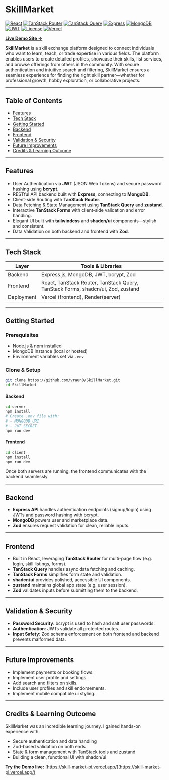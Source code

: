 # SkillMarket

[![React](https://img.shields.io/badge/Frontend-React-61dafb?logo=react&logoColor=white)](https://react.dev/)
[![TanStack Router](https://img.shields.io/badge/Routing-TanStack%20Router-ff4d4f)](https://tanstack.com/router)
[![TanStack Query](https://img.shields.io/badge/Data-TanStack%20Query-ff4d4f)](https://tanstack.com/query)
[![Express](https://img.shields.io/badge/Backend-Express-000000?logo=express&logoColor=white)](https://expressjs.com/)
[![MongoDB](https://img.shields.io/badge/Database-MongoDB-47A248?logo=mongodb&logoColor=white)](https://www.mongodb.com/)
[![JWT](https://img.shields.io/badge/Auth-JWT-000000?logo=jsonwebtokens&logoColor=white)](https://jwt.io/)
[![License](https://img.shields.io/badge/License-MIT-green.svg)](LICENSE)
[![Vercel](https://img.shields.io/badge/Deploy-Vercel-black?logo=vercel)](https://skill-market-pi.vercel.app/)

[**Live Demo Site →**](https://skill-market-pi.vercel.app/)

**SkillMarket** is a skill exchange platform designed to connect individuals who want to learn, teach, or trade expertise in various fields. The platform enables users to create detailed profiles, showcase their skills, list services, and browse offerings from others in the community. With secure authentication and intuitive search and filtering, SkillMarket ensures a seamless experience for finding the right skill partner—whether for professional growth, hobby exploration, or collaborative projects.

---

## Table of Contents

- [Features](#features)  
- [Tech Stack](#tech-stack)  
- [Getting Started](#getting-started)  
- [Backend](#backend)  
- [Frontend](#frontend)  
- [Validation & Security](#validation--security)  
- [Future Improvements](#future-improvements)  
- [Credits & Learning Outcome](#credits--learning-outcome)

---

## Features

- User Authentication via **JWT** (JSON Web Tokens) and secure password hashing using **bcrypt**.
- RESTful API backend built with **Express**, connecting to **MongoDB**.
- Client-side Routing with **TanStack Router**.
- Data Fetching & State Management using **TanStack Query** and **zustand**.
- Interactive **TanStack Forms** with client-side validation and error handling.
- Elegant UI built with **tailwindcss** and **shadcn/ui** components—stylish and consistent.
- Data Validation on both backend and frontend with **Zod**.

---

## Tech Stack

| Layer      | Tools & Libraries                                                               |
| ---------- | ------------------------------------------------------------------------------- |
| Backend    | Express.js, MongoDB, JWT, bcrypt, Zod                                           |
| Frontend   | React, TanStack Router, TanStack Query, TanStack Forms, shadcn/ui, Zod, zustand |
| Deployment | Vercel (frontend), Render(server)                                               |

---

## Getting Started

### Prerequisites

- Node.js & npm installed
- MongoDB instance (local or hosted)
- Environment variables set via `.env`

### Clone & Setup

```bash
git clone https://github.com/vraun0/SkillMarket.git
cd SkillMarket
```

#### Backend

```bash
cd server
npm install
# Create .env file with:
# - MONGODB_URI
# - JWT_SECRET
npm run dev
```

#### Frontend

```bash
cd client
npm install
npm run dev
```

Once both servers are running, the frontend communicates with the backend seamlessly.

---

## Backend

- **Express API** handles authentication endpoints (signup/login) using JWTs and password hashing with bcrypt.
- **MongoDB** powers user and marketplace data.
- **Zod** ensures request validation for clean, reliable inputs.

---

## Frontend

- Built in React, leveraging **TanStack Router** for multi-page flow (e.g. login, skill listings, forms).
- **TanStack Query** handles async data fetching and caching.
- **TanStack Forms** simplifies form state and validation.
- **shadcn/ui** provides polished, accessible UI components.
- **zustand** maintains global app state (e.g. user session).
- **Zod** validates inputs before submitting them to the backend.

---

## Validation & Security

- **Password Security**: bcrypt is used to hash and salt user passwords.
- **Authentication**: JWTs validate all protected routes.
- **Input Safety**: Zod schema enforcement on both frontend and backend prevents malformed data.

---

## Future Improvements

- Implement payments or booking flows.
- Implement user profile and settings.
- Add search and filters on skills.
- Include user profiles and skill endorsements.
- Implement mobile compatible ui styling.

---

## Credits & Learning Outcome

SkillMarket was an incredible learning journey. I gained hands-on experience with:

- Secure authentication and data handling
- Zod-based validation on both ends
- State & form management with TanStack tools and zustand
- Building a clean, functional UI with shadcn/ui

**Try the Demo live:** [https://skill-market-pi.vercel.app/](https://skill-market-pi.vercel.app/)
